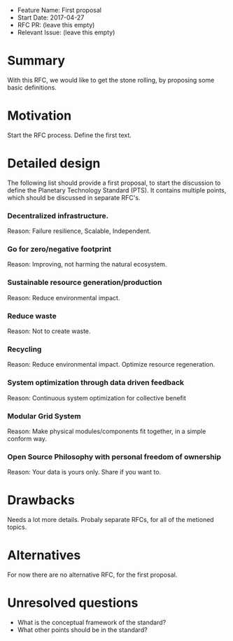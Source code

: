 - Feature Name: First proposal
- Start Date: 2017-04-27
- RFC PR: (leave this empty)
- Relevant Issue: (leave this empty)

# Summary
[summary]: #summary

With this RFC, we would like to get the stone rolling, by proposing some basic definitions.

# Motivation
[motivation]: #motivation

Start the RFC process. Define the first text.

# Detailed design
[design]: #detailed-design

The following list should provide a first proposal, to start the discussion to define the Planetary Technology Standard (PTS).
It contains multiple points, which should be discussed in separate RFC's.

### Decentralized infrastructure.
Reason: Failure resilience, Scalable, Independent.

### Go for zero/negative footprint
Reason: Improving, not harming the natural ecosystem.

### Sustainable resource generation/production
Reason: Reduce environmental impact.

### Reduce waste
Reason: Not to create waste.

### Recycling
Reason: Reduce environmental impact. Optimize resource regeneration.

### System optimization through data driven feedback
Reason: Continuous system optimization for collective benefit

### Modular Grid System
Reason: Make physical modules/components fit together, in a simple conform way.

### Open Source Philosophy with personal freedom of ownership
Reason: Your data is yours only. Share if you want to.

# Drawbacks
[drawbacks]: #drawbacks

Needs a lot more details. Probaly separate RFCs, for all of the metioned topics.

# Alternatives
[alternatives]: #alternatives

For now there are no alternative RFC, for the first proposal.

# Unresolved questions
[unresolved]: #unresolved-questions

- What is the conceptual framework of the standard?
- What other points should be in the standard?
